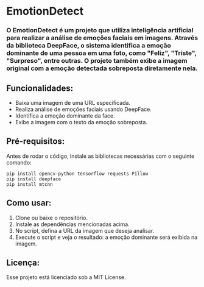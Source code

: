 # EmotionDetect

### O EmotionDetect é um projeto que utiliza inteligência artificial para realizar a análise de emoções faciais em imagens. Através da biblioteca DeepFace, o sistema identifica a emoção dominante de uma pessoa em uma foto, como "Feliz", "Triste", "Surpreso", entre outras. O projeto também exibe a imagem original com a emoção detectada sobreposta diretamente nela.

## Funcionalidades:
- Baixa uma imagem de uma URL especificada.
- Realiza análise de emoções faciais usando DeepFace.
- Identifica a emoção dominante da face.
- Exibe a imagem com o texto da emoção sobreposta.

## Pré-requisitos:
Antes de rodar o código, instale as bibliotecas necessárias com o seguinte comando:
```
pip install opencv-python tensorflow requests Pillow
pip install deepface
pip install mtcnn
```
## Como usar:
1. Clone ou baixe o repositório.
2. Instale as dependências mencionadas acima.
3. No script, defina a URL da imagem que deseja analisar.
4. Execute o script e veja o resultado: a emoção dominante será exibida na imagem.

## Licença:
Esse projeto está licenciado sob a MIT License.

